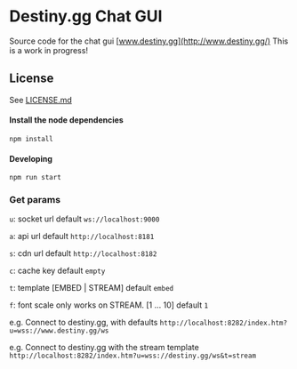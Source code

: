 # Destiny.gg Chat GUI

Source code for the chat gui [www.destiny.gg](http://www.destiny.gg/)
This is a work in progress!

## License

See [LICENSE.md](LICENSE.md)

#### Install the node dependencies

```
npm install
```

#### Developing

```
npm run start
```

### Get params
`u`: socket url
default `ws://localhost:9000`

`a`: api url
default `http://localhost:8181`

`s`: cdn url
default `http://localhost:8182`

`c`: cache key
default `empty`

`t`: template
[EMBED | STREAM] default `embed`

`f`: font scale
only works on STREAM. [1 ... 10] default `1`

e.g. Connect to destiny.gg, with defaults
`http://localhost:8282/index.htm?u=wss://www.destiny.gg/ws`

e.g. Connect to destiny.gg with the stream template
`http://localhost:8282/index.htm?u=wss://destiny.gg/ws&t=stream`